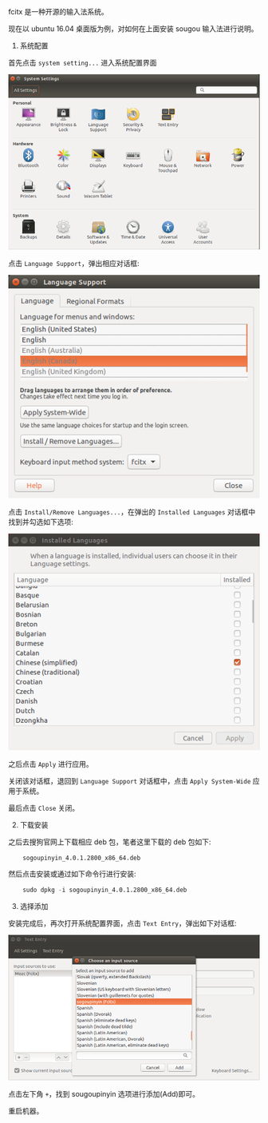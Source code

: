 
fcitx 是一种开源的输入法系统。

现在以 ubuntu 16.04 桌面版为例，对如何在上面安装 sougou 输入法进行说明。

1. 系统配置

首先点击 `system setting...` 进入系统配置界面

![](img/01_system_settings.png)

点击 `Language Support`，弹出相应对话框:

![](img/01_language_support.png)

点击 `Install/Remove Languages...`，在弹出的 `Installed Languages` 对话框中找到并勾选如下选项:

![](img/01_installed_languages.png)

之后点击 `Apply` 进行应用。

关闭该对话框，退回到 `Language Support` 对话框中，点击 `Apply System-Wide` 应用于系统。

最后点击 `Close` 关闭。

2. 下载安装

之后去搜狗官网上下载相应 deb 包，笔者这里下载的 deb 包如下:
```s
    sogoupinyin_4.0.1.2800_x86_64.deb
```
然后点击安装或通过如下命令行进行安装:
```s
    sudo dpkg -i sogoupinyin_4.0.1.2800_x86_64.deb
```

3. 选择添加

安装完成后，再次打开系统配置界面，点击 `Text Entry`，弹出如下对话框:

![](img/01_text_entry.png)

点击左下角 `+`，找到 sougoupinyin 选项进行添加(Add)即可。

重启机器。
